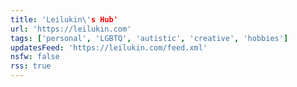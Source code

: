 ```yaml
---
title: 'Leilukin\'s Hub'
url: 'https://leilukin.com'
tags: ['personal', 'LGBTQ', 'autistic', 'creative', 'hobbies']
updatesFeed: 'https://leilukin.com/feed.xml'
nsfw: false
rss: true
---
```

